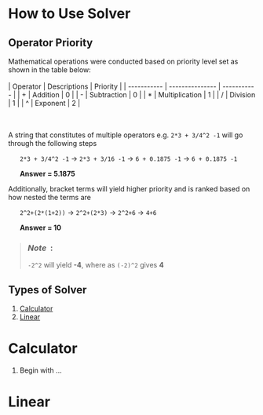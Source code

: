 # How to Use Solver

## Operator Priority

Mathematical operations were conducted based on priority level set as shown in the table below: <br/> <br/>
| Operator    | Descriptions    | Priority    |
| ----------- | --------------- | ----------- |
| +           | Addition        | 0           |
| -           | Subtraction     | 0           |
| *           | Multiplication  | 1           |
| /           | Division        | 1           |
| ^           | Exponent        | 2           | 

<br/> <br/>
A string that constitutes of multiple operators e.g. `2*3 + 3/4^2 -1` will go through the following steps

&nbsp;&nbsp;&nbsp;&nbsp;&nbsp;&nbsp;`2*3 + 3/4^2 -1` -> `2*3 + 3/16 -1` -> `6 + 0.1875 -1` -> `6 + 0.1875 -1`

&nbsp;&nbsp;&nbsp;&nbsp;&nbsp;&nbsp;**Answer = 5.1875**

Additionally, bracket terms will yield higher priority and is ranked based on how nested the terms are

&nbsp;&nbsp;&nbsp;&nbsp;&nbsp;&nbsp;`2^2+(2*(1+2))` -> `2^2+(2*3)` -> `2^2+6` -> `4+6`

&nbsp;&nbsp;&nbsp;&nbsp;&nbsp;&nbsp;**Answer = 10**

> ### *Note*&nbsp;&nbsp;:
>
> `-2^2` will yield **-4**, where as `(-2)^2` gives **4**

## Types of Solver

1. [Calculator](#calculator)
2. [Linear](#linear)

# Calculator

1. Begin with ...

# Linear

